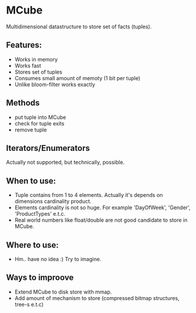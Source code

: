 # MCube
Multidimensional datastructure to store set of facts (tuples).

## Features:
- Works in memory
- Works fast
- Stores set of tuples
- Consumes small amount of memoty (1 bit per tuple)
- Unlike bloom-filter works exactly

## Methods
- put tuple into MCube
- check for tuple exits
- remove tuple

## Iterators/Enumerators
Actually not supported, but technically, possible.

## When to use:
- Tuple contains from 1 to 4 elements. Actually it's depends on dimensions cardinality product.
- Elements cardinality is not so huge. For example 'DayOfWeek', 'Gender', 'ProductTypes' e.t.c.
- Real world numbers like float/double are not good candidate to store in MCube.

## Where to use:
- Hm.. have no idea :) Try to imagine.

## Ways to improove
- Extend MCube to disk store with mmap.
- Add amount of mechanism to store (compressed bitmap structures, tree-s e.t.c)
